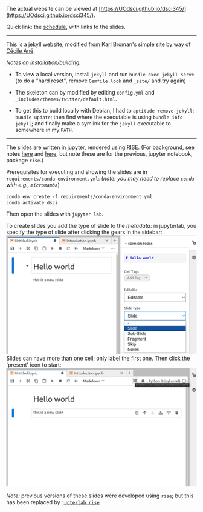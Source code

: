

The actual website can be viewed at [https://UOdsci.github.io/dsci345/](https://UOdsci.github.io/dsci345/).

Quick link: the [schedule](https://UOdsci.github.io/dsci345/pages/schedule.html), with links to the slides.


--------------------


This is a [jekyll](https://jekyllrb.com) website,
modified from Karl Broman's [simple site](http://github.com/kbroman/simple_site)
by way of [Cécile Ané](http://cecileane.github.io/computingtools/).


*Notes on installation/building:*

- To view a local version, install `jekyll` and run `bundle exec jekyll serve`
    (to do a "hard reset", remove `Gemfile.lock` and `_site/` and try again)

- The skeleton can by modified by editing `config.yml` and `_includes/themes/twitter/default.html`.

- To get this to build locally with Debian, I had to `aptitude remove jekyll`; `bundle update`; 
    then find where the executable is using `bundle info jekyll`; 
    and finally make a symlink for the `jekyll` executable to somewhere in my `PATH`.


-------------------

The slides are written in jupyter,
rendered using [RISE](https://pypi.org/project/jupyterlab-rise/).
(For background, see notes
[here](https://www.markroepke.me/posts/2019/05/23/creating-interactive-slideshows-in-jupyter.html)
and [here](https://www.markroepke.me/posts/2019/06/05/tips-for-slideshows-in-jupyter.html),
but note these are for the previous, jupyter notebook, package `rise`.)

Prerequisites for executing and showing the slides are in `requirements/conda-environment.yml`:
(*note: you may need to replace `conda` with e.g., `micromamba`*)
```
conda env create -f requirements/conda-environment.yml 
conda activate dsci
```
Then open the slides with `jupyter lab`.

To create slides you add the type of slide to the *metadata*:
in jupyterlab, you specify the type of slide after clicking the gears in the sidebar:
![](assets/rise_howto1.png)
Slides can have more than one cell; only label the first one.
Then click the 'present' icon to start:
![](assets/rise_howto2.png)

*Note:* previous versions of these slides were developed using `rise`;
but this has been replaced by
[`jupterlab_rise`](https://pypi.org/project/jupyterlab-rise/).
